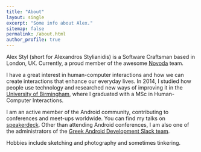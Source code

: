 ```yaml
---
title: "About"
layout: single
excerpt: "Some info about Alex."
sitemap: false
permalink: /about.html
author_profile: true
---
```


Alex Styl (short for Alexandros Stylianidis) is a Software Craftsman based in London, UK. Currently, a proud member of the awesome [Novoda](https://www.novoda.com) team.

I have a great interest in human-computer interactions and how we can create interactions that enhance our everyday lives. In 2014, I studied how people use technology and researched new ways of improving it in the [University of Birmingham](http://www.birmingham.ac.uk/index.aspx), where I graduated with a MSc in Human-Computer Interactions.

I am an active member of the Android community, contributing to conferences and meet-ups worldwide. You can find my talks on [speakerdeck](https://speakerdeck.com/alexstyl/). Other than attending Android conferences, I am also one of the administrators of the [Greek Android Development Slack team](https://androiddevs-gr.github.io).

Hobbies include sketching and photography and sometimes tinkering.
